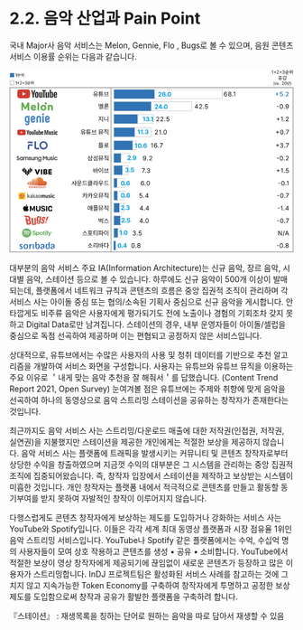 # 2.2. 음악 산업과 Pain Point

국내 Major사 음악 서비스는 Melon, Gennie, Flo , Bugs로 볼 수 있으며, 음원 콘텐츠 서비스 이용률 순위는 다음과 같습니다.



![Content Trend Report 2021, Open Survey](../.gitbook/assets/그림4.png)



대부분의 음악 서비스 주요 IA(Information Architecture)는 신규 음악, 장르 음악, 시대별 음악, 스테이션 등으로 볼 수 있습니다. 하루에도 신규 음악이 500개 이상이 발매되는데, 플랫폼에서 네트워크 규칙과 콘텐츠의 흐름은 중앙 집권적 조직이 관리하며 각 서비스 사는 아이돌 중심 또는 협의/소속된 기획사 중심으로 신규 음악을 게시합니다. 안타깝게도 비주류 음악은 사용자에게 평가되기도 전에 노출이나 경험의 기회조차 갖지 못하고 Digital Data로만 남겨집니다. 스테이션의 경우, 내부 운영자들이 아이돌/셀럽을 중심으로 독점 선곡하여 제공하며 이는 편협되고 공정하지 않은 서비스입니다.

상대적으로, 유튜브에서는 수많은 사용자의 사용 및 청취 데이터를 기반으로 추천 알고리즘을 개발하여 서비스 화면을 구성합니다. 사용자는 유튜브와 유튜브 뮤직을 이용하는 주요 이유로 ＇내게 맞는 음악 추천을 잘 해줘서＇를 답했습니다. (Content Trend Report 2021, Open Survey) 눈여겨볼 점은 유튜브에는 주제와 취향에 맞게 음악을 선곡하여 하나의 동영상으로 음악 스트리밍 스테이션을 공유하는 창작자가 존재한다는 것입니다.&#x20;

최근까지도 음악 서비스 사는 스트리밍/다운로드 매출에 대한 저작권(인접권, 저작권, 실연권)을 지불했지만 스테이션을 제공한 개인에게는 적절한 보상을 제공하지 않습니다. 음악 서비스 사는 플랫폼에 트래픽을 발생시키는 커뮤니티 및 콘텐츠 창작자로부터 상당한 수익을 창출하였으며 지금껏 수익의 대부분은 그 시스템을 관리하는 중앙 집권적 조직에 집중되어왔습니다. 즉, 창작자 입장에서 스테이션을 제작하고 보상받는 시스템이 미흡한 것입니다. 개인 창작자는 플랫폼 내에서 적극적으로 콘텐츠를 만들고 활동할 동기부여를 받지 못하여 자발적인 창작이 이루어지지 않습니다.

다행스럽게도 콘텐츠 창작자에게 보상하는 제도를 도입하거나 강화하는 서비스 사는 YouTube와 Spotify입니다. 이들은 각각 세계 최대 동영상 플랫폼과 시장 점유율 1위인 음악 스트리밍 서비스입니다. YouTube나 Spotify 같은 플랫폼에서는 수억, 수십억 명의 사용자들이 모여 상호 작용하고 콘텐츠를 생성 • 공유 • 소비합니다. YouTube에서 적절한 보상이 영상 창작자에게 제공되기에 끊임없이 새로운 콘텐츠가 등장하고 많은 이용자가 스트리밍합니다. InDJ 프로젝트팀은  활성화된 서비스 사례를 참고하는 것에 그치지 않고 지속가능한 Token Economy를 구축하여 창작자에게 투명하고 공정한 보상제도를 도입함으로써 창작과 공유가 활발한 플랫폼을 구축하려 합니다.



『스테이션』 : 재생목록을 칭하는 단어로 원하는 음악을 따로 담아서 재생할 수 있음
